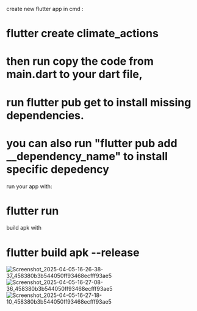 create new flutter app in cmd : 
# flutter create climate_actions
# then run copy the code from main.dart to your dart file,
# run flutter pub get to install missing dependencies. 
# you can also run "flutter pub add __dependency_name" to install specific depedency
run your app with:
# flutter run 
build apk with
# flutter build apk --release


![Screenshot_2025-04-05-16-26-38-37_458380b3b544050ff93468ecfff93ae5](https://github.com/user-attachments/assets/031f4d6c-9f82-446d-991e-9bdc6ba1bec1)
![Screenshot_2025-04-05-16-27-08-36_458380b3b544050ff93468ecfff93ae5](https://github.com/user-attachments/assets/b8821cc4-f9de-4c58-a971-b90d703fba1f)
![Screenshot_2025-04-05-16-27-18-10_458380b3b544050ff93468ecfff93ae5](https://github.com/user-attachments/assets/cec08465-0517-40de-91d9-4705d173bea4)
